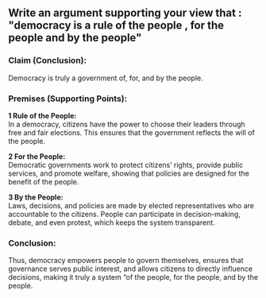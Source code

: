 ## Write an argument supporting your view that : "democracy is a rule of the people , for the people and by the people"

### Claim (Conclusion):
Democracy is truly a government of, for, and by the people.

### Premises (Supporting Points):

**1 Rule of the People:** <br>
In a democracy, citizens have the power to choose their leaders through free and fair elections. This ensures that the government reflects the will of the people.

**2 For the People:** <br>
 Democratic governments work to protect citizens’ rights, provide public services, and promote welfare, showing that policies are designed for the benefit of the people.

**3 By the People:** <br>
 Laws, decisions, and policies are made by elected representatives who are accountable to the citizens. People can participate in decision-making, debate, and even protest, which keeps the system transparent.

### Conclusion:
Thus, democracy empowers people to govern themselves, ensures that governance serves public interest, and allows citizens to directly influence decisions, making it truly a system “of the people, for the people, and by the people.